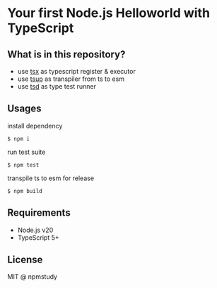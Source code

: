 # Your first Node.js Helloworld with TypeScript

## What is in this repository?

- use [tsx](https://github.com/esbuild-kit/tsx) as typescript register & executor
- use [tsup](https://github.com/egoist/tsup) as transpiler from ts to esm
- use [tsd](https://github.com/SamVerschueren/tsd) as type test runner

## Usages

install dependency

```
$ npm i
```

run test suite

```
$ npm test
```

transpile ts to esm for release

```
$ npm build
```

## Requirements

- Node.js v20
- TypeScript 5+


## License

MIT @ npmstudy